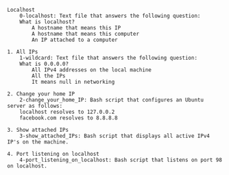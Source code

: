     Localhost
        0-localhost: Text file that answers the following question:
        What is localhost?
            A hostname that means this IP
            A hostname that means this computer
            An IP attached to a computer

    1. All IPs
        1-wildcard: Text file that answers the following question:
        What is 0.0.0.0?
            All IPv4 addresses on the local machine
            All the IPs
            It means null in networking

    2. Change your home IP
        2-change_your_home_IP: Bash script that configures an Ubuntu server as follows:
        localhost resolves to 127.0.0.2
        facebook.com resolves to 8.8.8.8

    3. Show attached IPs
        3-show_attached_IPs: Bash script that displays all active IPv4 IP's on the machine.

    4. Port listening on localhost
        4-port_listening_on_localhost: Bash script that listens on port 98 on localhost.
